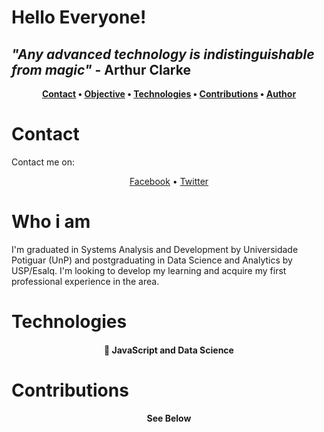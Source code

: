 # Hello Everyone!

## <i>"Any advanced technology is indistinguishable from magic"</i> - Arthur Clarke </br>

<strong><p align="center">
 <a href="#contact">Contact</a> •
 <a href="#objective">Objective</a> •
 <a href="#technologies">Technologies</a> • 
 <a href="#contributions">Contributions</a> • 
 <a href="#author">Author</a>
</p></strong>

# Contact
<p>Contact me on:</p>
<p align="center">
 <a href="https://www.facebook.com/iranf2/">Facebook</a> •
 <a href="https://twitter.com/jiffilho/">Twitter</a>
</p>

# Who i am
<p>I'm graduated in Systems Analysis and Development by Universidade Potiguar (UnP) and postgraduating in Data Science and Analytics by USP/Esalq. I'm looking to develop my learning and acquire my first professional experience in the area.</p>

# Technologies
<h4 align="center"> 
	🚀 JavaScript and Data Science
</h4>

# Contributions
<h4 align="center"> 
	<p>See Below</p>
</h4>
